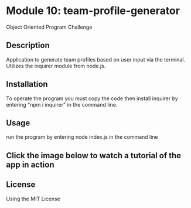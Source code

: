 # Module 10: team-profile-generator
Object Oriented Program Challenge

## Description 
Application to generate team profiles based on user input via the terminal. Utilizes the inquirer module from node.js.

## Installation
To operate the program you must copy the code then install inquirer by entering "npm i inquirer" in the command line.

## Usage
run the program by entering node index.js in the command line

## Click the image below to watch a tutorial of the app in action

## License 
Using the MIT License
